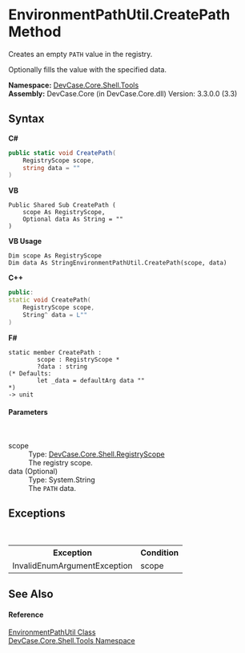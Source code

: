 # EnvironmentPathUtil.CreatePath Method 
 

Creates an empty `PATH` value in the registry. 

 Optionally fills the value with the specified data.

**Namespace:**&nbsp;<a href="N_DevCase_Core_Shell_Tools">DevCase.Core.Shell.Tools</a><br />**Assembly:**&nbsp;DevCase.Core (in DevCase.Core.dll) Version: 3.3.0.0 (3.3)

## Syntax

**C#**<br />
``` C#
public static void CreatePath(
	RegistryScope scope,
	string data = ""
)
```

**VB**<br />
``` VB
Public Shared Sub CreatePath ( 
	scope As RegistryScope,
	Optional data As String = ""
)
```

**VB Usage**<br />
``` VB Usage
Dim scope As RegistryScope
Dim data As StringEnvironmentPathUtil.CreatePath(scope, data)
```

**C++**<br />
``` C++
public:
static void CreatePath(
	RegistryScope scope, 
	String^ data = L""
)
```

**F#**<br />
``` F#
static member CreatePath : 
        scope : RegistryScope * 
        ?data : string 
(* Defaults:
        let _data = defaultArg data ""
*)
-> unit 

```


#### Parameters
&nbsp;<dl><dt>scope</dt><dd>Type: <a href="T_DevCase_Core_Shell_RegistryScope">DevCase.Core.Shell.RegistryScope</a><br />The registry scope.</dd><dt>data (Optional)</dt><dd>Type: System.String<br />The `PATH` data.</dd></dl>

## Exceptions
&nbsp;<table><tr><th>Exception</th><th>Condition</th></tr><tr><td>InvalidEnumArgumentException</td><td>scope</td></tr></table>

## See Also


#### Reference
<a href="T_DevCase_Core_Shell_Tools_EnvironmentPathUtil">EnvironmentPathUtil Class</a><br /><a href="N_DevCase_Core_Shell_Tools">DevCase.Core.Shell.Tools Namespace</a><br />